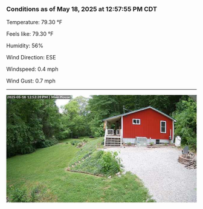 ### Conditions as of May 18, 2025 at 12:57:55 PM CDT 

Temperature: 79.30 &deg;F

Feels like: 79.30 &deg;F

Humidity: 56%

Wind Direction: ESE

Windspeed: 0.4 mph

Wind Gust: 0.7 mph

---

<img src="./images/latest.jpeg"/>

